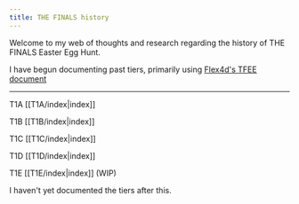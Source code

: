 ```yaml
---
title: THE FINALS history 
---
```

Welcome to my web of thoughts and research regarding the history of THE FINALS Easter Egg Hunt. 

I have begun documenting past tiers, primarily using [Flex4d's TFEE document](https://docs.google.com/document/d/1CLzGtj2w2elVkqEdPV6NgqRiszNAxnwIANXHK-Pa1Bk)

___

T1A [[T1A/index|index]]

T1B [[T1B/index|index]]

T1C [[T1C/index|index]]

T1D [[T1D/index|index]]

T1E [[T1E/index|index]] (WIP)

I haven't yet documented the tiers after this. 
